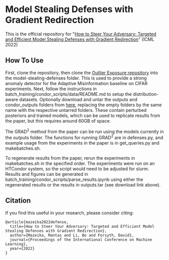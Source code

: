 # Model Stealing Defenses with Gradient Redirection
This is the official repository for "[How to Steer Your Adversary: Targeted and Efficient Model Stealing Defenses with Gradient Redirection](https://example.com)" (ICML 2022)

## How To Use
First, clone the repository, then clone the [Outlier Exposure repository](https://github.com/hendrycks/outlier-exposure) into the model-stealing-defenses folder. This is used to provide a strong anomaly detector for the Adaptive Misinformation baseline on CIFAR experiments. Next, follow the instructions in batch\_training/condor\_scripts/data/README.md to setup the distribution-aware datasets. Optionally download and untar the outputs and condor\_outputs folders from [here](https://drive.google.com/drive/folders/1uzv_i2v8RedPYh6r06dWYBKFJ94zdxc-?usp=share_link), replacing the empty folders by the same name with the respective untarred folders. These contain perturbed posteriors and trained models, which can be used to replicate results from the paper, but this requires around 60GB of space.

The GRAD<sup>2</sup> method from the paper can be run using the models currently in the outputs folder. The functions for running GRAD<sup>2</sup> are in defenses.py, and example usage from the experiments in the paper is in get_queries.py and makebatches.sh.

To regenerate results from the paper, rerun the experiments in makebatches.sh in the specified order. The experiments were run on an HTCondor system, so the script would need to be adjusted for slurm. Results and figures can be generated in batch\_training/condor\_scripts/parse\_results.ipynb using either the regenerated results or the results in outputs.tar (see download link above).

## Citation

If you find this useful in your research, please consider citing:

    @article{mazeika2022defense,
      title={How to Steer Your Adversary: Targeted and Efficient Model Stealing Defenses with Gradient Redirection},
      author={Mazeika, Mantas and Li, Bo and Forsyth, David},
      journal={Proceedings of the International Conference on Machine Learning},
      year={2022}
    }
